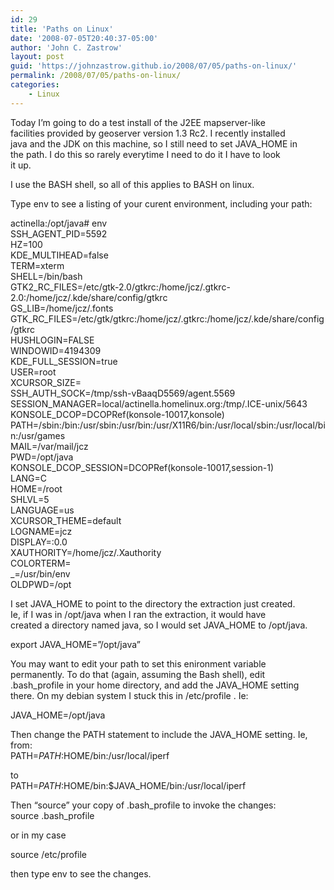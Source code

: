 ```yaml
---
id: 29
title: 'Paths on Linux'
date: '2008-07-05T20:40:37-05:00'
author: 'John C. Zastrow'
layout: post
guid: 'https://johnzastrow.github.io/2008/07/05/paths-on-linux/'
permalink: /2008/07/05/paths-on-linux/
categories:
    - Linux
---
```


Today I’m going to do a test install of the J2EE mapserver-like  
facilities provided by geoserver version 1.3 Rc2. I recently installed  
java and the JDK on this machine, so I still need to set JAVA\_HOME in  
the path. I do this so rarely everytime I need to do it I have to look  
it up.

I use the BASH shell, so all of this applies to BASH on linux.

Type env to see a listing of your curent environment, including your path:

actinella:/opt/java# env  
SSH\_AGENT\_PID=5592  
HZ=100  
KDE\_MULTIHEAD=false  
TERM=xterm  
SHELL=/bin/bash  
GTK2\_RC\_FILES=/etc/gtk-2.0/gtkrc:/home/jcz/.gtkrc-2.0:/home/jcz/.kde/share/config/gtkrc  
GS\_LIB=/home/jcz/.fonts  
GTK\_RC\_FILES=/etc/gtk/gtkrc:/home/jcz/.gtkrc:/home/jcz/.kde/share/config/gtkrc  
HUSHLOGIN=FALSE  
WINDOWID=4194309  
KDE\_FULL\_SESSION=true  
USER=root  
XCURSOR\_SIZE=  
SSH\_AUTH\_SOCK=/tmp/ssh-vBaaqD5569/agent.5569  
SESSION\_MANAGER=local/actinella.homelinux.org:/tmp/.ICE-unix/5643  
KONSOLE\_DCOP=DCOPRef(konsole-10017,konsole)  
PATH=/sbin:/bin:/usr/sbin:/usr/bin:/usr/X11R6/bin:/usr/local/sbin:/usr/local/bin:/usr/games  
MAIL=/var/mail/jcz  
PWD=/opt/java  
KONSOLE\_DCOP\_SESSION=DCOPRef(konsole-10017,session-1)  
LANG=C  
HOME=/root  
SHLVL=5  
LANGUAGE=us  
XCURSOR\_THEME=default  
LOGNAME=jcz  
DISPLAY=:0.0  
XAUTHORITY=/home/jcz/.Xauthority  
COLORTERM=  
\_=/usr/bin/env  
OLDPWD=/opt

I set JAVA\_HOME to point to the directory the extraction just created.  
Ie, if I was in /opt/java when I ran the extraction, it would have  
created a directory named java, so I would set JAVA\_HOME to /opt/java.

export JAVA\_HOME=”/opt/java”

You may want to edit your path to set this enironment variable  
permanently. To do that (again, assuming the Bash shell), edit  
.bash\_profile in your home directory, and add the JAVA\_HOME setting  
there. On my debian system I stuck this in /etc/profile . Ie:

JAVA\_HOME=/opt/java

Then change the PATH statement to include the JAVA\_HOME setting. Ie, from:  
PATH=$PATH:$HOME/bin:/usr/local/iperf

to  
PATH=$PATH:$HOME/bin:$JAVA\_HOME/bin:/usr/local/iperf

Then “source” your copy of .bash\_profile to invoke the changes:  
source .bash\_profile

or in my case

source /etc/profile

then type env to see the changes.